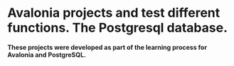 # Avalonia projects and test different functions. The Postgresql database.
**These projects were developed as part of the learning process for Avalonia and PostgreSQL.**
